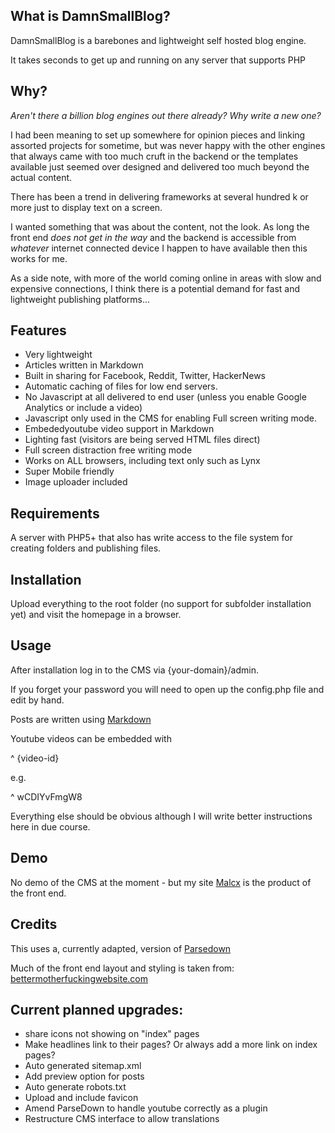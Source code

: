 ## What is DamnSmallBlog?
DamnSmallBlog is a barebones and lightweight self hosted blog engine.

It takes seconds to get up and running on any server that supports PHP

## Why?
*Aren't there a billion blog engines out there already? Why write a new one?*

I had been meaning to set up somewhere for opinion pieces and linking assorted projects 
for sometime, but was never happy with the other engines that always came with too much cruft
in the backend or the templates available just seemed over designed and delivered too much beyond
the actual content.

There has been a trend in delivering frameworks at several hundred k or more just to display text on a screen.

I wanted something that was about the content, not the look. As long the front end _does not get in the way_ 
and the backend is accessible from *whatever* internet connected device I happen to have available then this works for me.

As a side note, with more of the world coming online in areas with slow and expensive connections, I think 
there is a potential demand for fast and lightweight publishing platforms...

## Features
* Very lightweight
* Articles written in Markdown
* Built in sharing for Facebook, Reddit, Twitter, HackerNews
* Automatic caching of files for low end servers.
* No Javascript at all delivered to end user (unless you enable Google Analytics or include a video) 
* Javascript only used in the CMS for enabling Full screen writing mode.
* Embededyoutube  video support in Markdown
* Lighting fast (visitors are being served HTML files direct)
* Full screen distraction free writing mode
* Works on ALL browsers, including text only such as Lynx
* Super Mobile friendly
* Image uploader included

## Requirements
A server with PHP5+ that also has write access to the file system for creating folders and publishing files.

## Installation
Upload everything to the root folder (no support for subfolder installation yet) and visit the homepage in a browser.


## Usage

After installation log in to the CMS via {your-domain}/admin.

If you forget your password you will need to open up the config.php file and edit by hand.

Posts are written using [Markdown](https://daringfireball.net/projects/markdown/syntax)

Youtube videos can be embedded with 

^ {video-id}

e.g.

^ wCDIYvFmgW8

Everything else should be obvious although I will write better instructions here in due course.


## Demo
No demo of the CMS at the moment - but my site [Malcx](http://www.malcx.com) is the product of the front end.

## Credits
This uses a, currently adapted, version of [Parsedown](https://github.com/erusev/parsedown)

Much of the front end layout and styling is taken from: [bettermotherfuckingwebsite.com](http://bettermotherfuckingwebsite.com/)

## Current planned upgrades:
* share icons not showing on "index" pages
* Make headlines link to their pages? Or always add a more link on index pages?
* Auto generated sitemap.xml
* Add preview option for posts
* Auto generate robots.txt
* Upload and include favicon
* Amend ParseDown to handle youtube correctly as a plugin
* Restructure CMS interface to allow translations


